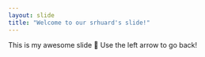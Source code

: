 ```yaml
---
layout: slide
title: "Welcome to our srhuard's slide!"
---
```

This is my awesome slide :tada:
Use the left arrow to go back!
